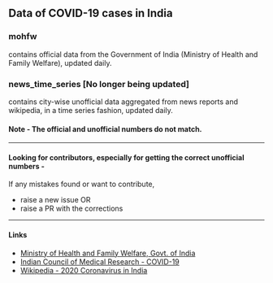 ## Data of COVID-19 cases in India

### mohfw
contains official data from the Government of India (Ministry of Health and Family Welfare), updated daily.

### news_time_series **[No longer being updated]**
contains city-wise unofficial data aggregated from news reports and wikipedia, in a time series fashion, updated daily. 

#### **Note** - The official and unofficial numbers do not match. 
______
#### Looking for contributors, especially for getting the correct unofficial numbers -

If any mistakes found or want to contribute, 
- raise a new issue OR
- raise a PR with the corrections
______
#### Links
- [Ministry of Health and Family Welfare, Govt. of India](https://www.mohfw.gov.in)
- [Indian Council of Medical Research - COVID-19](https://www.icmr.gov.in/)
- [Wikipedia - 2020 Coronavirus in India](https://en.wikipedia.org/wiki/2020_coronavirus_pandemic_in_India)
